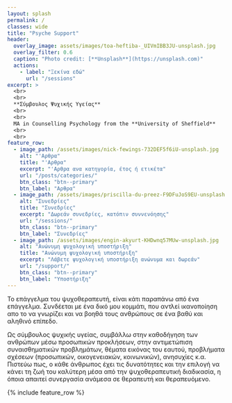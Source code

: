 ```yaml
---
layout: splash
permalink: /
classes: wide
title: "Psyche Support"
header:
  overlay_image: assets/images/toa-heftiba-_UIVmIBB3JU-unsplash.jpg
  overlay_filter: 0.6
  caption: "Photo credit: [**Unsplash**](https://unsplash.com)"
  actions:
    - label: "Ξεκίνα εδώ"
      url: "/sessions"
excerpt: >
  <br>
  <br>
  **Σύμβουλος Ψυχικής Υγείας**
  <br>
  <br>
  MA in Counselling Psychology from the **University of Sheffield**
  <br>  
  <br>
feature_row:
  - image_path: /assets/images/nick-fewings-732DEF5f6iU-unsplash.jpg
    alt: "'Αρθρα"
    title: "'Αρθρα"
    excerpt: "'Αρθρα ανα κατηγορία, έτος ή ετικέτα"
    url: "/posts/categories/"
    btn_class: "btn--primary"
    btn_label: "Αρθρα"
  - image_path: /assets/images/priscilla-du-preez-F9DFuJoS9EU-unsplash.jpg
    alt: "Συνεδρίες"
    title: "Συνεδρίες"
    excerpt: "Δωρεάν συνεδρίες, κατόπιν συννενόησης"
    url: "/sessions/"
    btn_class: "btn--primary"
    btn_label: "Συνεδρίες"
  - image_path: /assets/images/engin-akyurt-KHDwnq57MUw-unsplash.jpg
    alt: "Ανώνυμη ψυχολογική υποστήριξη"
    title: "Ανώνυμη ψυχολογική υποστήριξη"
    excerpt: "Λάβετε ψυχολογική υποστήριξη ανώνυμα και δωρεάν"
    url: "/support/"
    btn_class: "btn--primary"
    btn_label: "Υποστήριξη"
---
```


Το επάγγελμα του ψυχοθεραπευτή, είναι κάτι παραπάνω από ένα επάγγελμα. Συνδέεται με ένα δικό μου κομμάτι, που αντλεί ικανοποίηση απο το να γνωρίζει και να βοηθά τους ανθρώπους σε ένα βαθύ και αληθινό επίπεδο.

Ως σύμβουλος ψυχικής υγείας, συμβάλλω στην καθοδήγηση των ανθρώπων μέσω προσωπικών προκλήσεων, στην αντιμετώπιση συναισθηματικών προβλημάτων, θέματα εικόνας του εαυτού, προβλήματα σχέσεων (προσωπικών, οικογενειακών, κοινωνικών), ανησυχίες κ.α. Πιστεύω πως, ο κάθε άνθρωπος έχει τις δυνατότητες και την επιλογή να κάνει τη ζωή του καλύτερη μέσα από την ψυχοθεραπευτική διαδικασία, η όποια απαιτεί συνεργασία ανάμεσα σε θεραπευτή και θεραπευόμενο.

{% include feature_row %}
